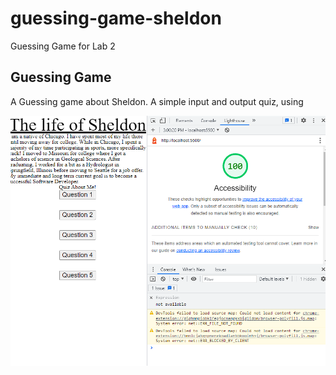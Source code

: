 # guessing-game-sheldon

Guessing Game for Lab 2

## Guessing Game

A Guessing game about Sheldon. A simple input and output quiz, using 

![image](img/lab_02.png)
